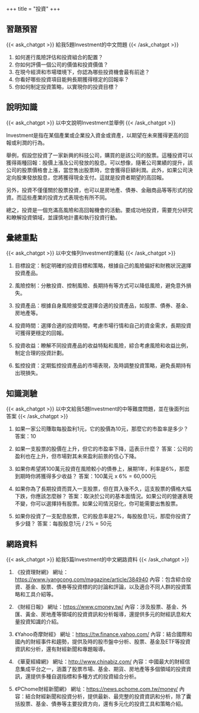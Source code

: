 +++
title = "投資"
+++
## 習題預習
{{< ask_chatgpt >}}
給我5題Investment的中文問題
{{< /ask_chatgpt >}}



1. 如何進行風險評估和投資組合的配置？
2. 你如何評價一個公司的價值和投資價值？
3. 在現今經濟和市場環境下，你認為哪些投資機會最有前途？
4. 你看好哪些投資項目能夠長期獲得穩定的回報率？
5. 你如何制定投資策略，以實現你的投資目標？   

## 說明知識
{{< ask_chatgpt >}}
以中文說明Investment並舉例
{{< /ask_chatgpt >}}



Investment是指在某個產業或企業投入資金或資產，以期望在未來獲得更高的回報或利潤的行為。

舉例，假設您投資了一家新興的科技公司，購買的是該公司的股票。這種投資可以獲得兩種回報：股價上漲及公司發放的股息。可以想像，隨著公司業績的提升，該公司的股票價格會上漲，當您售出股票時，您會獲得巨額利潤。此外，如果公司決定向股東發放股息，您將獲得現金支付。這就是投資者期望的高回報。

另外，投資不僅僅關於股票投資，也可以是房地產、債券、金融商品等等形式的投資。而這些產業的投資方式表現也有所不同。

總之，投資是一個充滿高風險和高回報機會的活動。要成功地投資，需要充分研究和瞭解投資領域，並謹慎地計畫和執行投資行動。   

## 彙總重點
{{< ask_chatgpt >}}
以中文條列Investment的重點
{{< /ask_chatgpt >}}



1. 目標設定：制定明確的投資目標和策略，根據自己的風險偏好和財務狀況選擇投資產品。

2. 風險控制：分散投資、控制風險、長期持有等方式可以降低風險，避免意外損失。

3. 投資產品：根據自身風險接受度選擇合適的投資產品，如股票、債券、基金、房地產等。

4. 投資時間：選擇合適的投資時間，考慮市場行情和自己的資金需求，長期投資可獲得更穩定的回報。

5. 投資收益：瞭解不同投資產品的收益特點和風險，綜合考慮風險和收益比例，制定合理的投資計劃。

6. 監控投資：定期監控投資產品的市場表現，及時調整投資策略，避免長期持有出現損失。   

## 知識測驗
{{< ask_chatgpt >}}
以中文給我5題Investment的中等難度問題，並在後面列出答案
{{< /ask_chatgpt >}}



1. 如果一家公司賺取每股盈利1元，它的股價為10元，那麼它的市盈率是多少？
答案：10

2. 如果一支股票的股價在上升，但它的市盈率下降，這表示什麼？
答案：公司的盈利也在上升，但市場對其未來盈利前景的信心下降。

3. 如果你希望將100萬元投資在風險較小的債券上，展期1年，利率是6%，那麼到期時你將獲得多少收益？
答案：100萬元 x 6% = 60,000元

4. 如果你為了長期投資而買入一支股票，但在買入後不久，這支股票的價格大幅下跌，你應該怎麼辦？
答案：取決於公司的基本面情況。如果公司的營運表現不變，你可以選擇持有股票。如果公司情況惡化，你可能需要出售股票。

5. 如果你投資了一支配息股票，它的股息率是2%，每股股息1元，那麼你投資了多少錢？
答案：每股股息1元 / 2% = 50元   

## 網路資料
{{< ask_chatgpt >}}
給我5篇Investment的中文網路資料
{{< /ask_chatgpt >}}



1. 《投資理財網》
網址：https://www.iyangcong.com/magazine/article/384940
內容：包含綜合投資、基金、股票、債券等投資標的的討論和評論，以及適合不同人群的投資策略和工具介紹等。

2. 《財經日報》
網址：https://www.cmoney.tw/
內容：涉及股票、基金、外匯、黃金、房地產等領域的投資資訊和分析報導，還提供多元的財經訊息和大量投資知識的介紹。

3. 《Yahoo奇摩財經》
網址：https://tw.finance.yahoo.com/
內容：結合國際和國內的財經事件和趨勢，提供及時的股市盤中分析、股票、基金及ETF等投資資訊和分析，還有財經新聞和專題報導。

4. 《華夏經緯網》
網址：http://www.chinabiz.com/
內容：中國最大的財經信息集成平台之一，涵蓋了股票市場、基金、期貨、房地產等多個領域的投資資訊，還提供多種自選指標和多種方式的投資組合分析。

5. 《PChome財經新聞網》
網址：https://news.pchome.com.tw/money/
內容：結合財經新聞和投資分析，提供最新、最完整的投資資訊和分析，除了囊括股票、基金、債券等主要投資方向，還有多元化的投資工具和策略介紹。   

